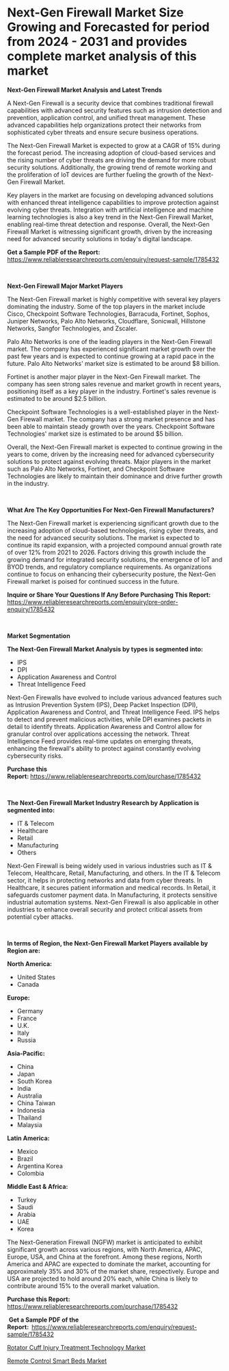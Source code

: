 <p><h1>Next-Gen Firewall Market Size Growing and Forecasted for period from 2024 - 2031 and provides complete market analysis of this market</h1></p><p><strong>Next-Gen Firewall Market Analysis and Latest Trends</strong></p>
<p><p>A Next-Gen Firewall is a security device that combines traditional firewall capabilities with advanced security features such as intrusion detection and prevention, application control, and unified threat management. These advanced capabilities help organizations protect their networks from sophisticated cyber threats and ensure secure business operations.</p><p>The Next-Gen Firewall Market is expected to grow at a CAGR of 15% during the forecast period. The increasing adoption of cloud-based services and the rising number of cyber threats are driving the demand for more robust security solutions. Additionally, the growing trend of remote working and the proliferation of IoT devices are further fueling the growth of the Next-Gen Firewall Market.</p><p>Key players in the market are focusing on developing advanced solutions with enhanced threat intelligence capabilities to improve protection against evolving cyber threats. Integration with artificial intelligence and machine learning technologies is also a key trend in the Next-Gen Firewall Market, enabling real-time threat detection and response. Overall, the Next-Gen Firewall Market is witnessing significant growth, driven by the increasing need for advanced security solutions in today's digital landscape.</p></p>
<p><strong>Get a Sample PDF of the Report:&nbsp;</strong> <a href="https://www.reliableresearchreports.com/enquiry/request-sample/1785432">https://www.reliableresearchreports.com/enquiry/request-sample/1785432</a></p>
<p>&nbsp;</p>
<p><strong>Next-Gen Firewall Major Market Players</strong></p>
<p><p>The Next-Gen Firewall market is highly competitive with several key players dominating the industry. Some of the top players in the market include Cisco, Checkpoint Software Technologies, Barracuda, Fortinet, Sophos, Juniper Networks, Palo Alto Networks, Cloudflare, Sonicwall, Hillstone Networks, Sangfor Technologies, and Zscaler.</p><p>Palo Alto Networks is one of the leading players in the Next-Gen Firewall market. The company has experienced significant market growth over the past few years and is expected to continue growing at a rapid pace in the future. Palo Alto Networks' market size is estimated to be around $8 billion.</p><p>Fortinet is another major player in the Next-Gen Firewall market. The company has seen strong sales revenue and market growth in recent years, positioning itself as a key player in the industry. Fortinet's sales revenue is estimated to be around $2.5 billion.</p><p>Checkpoint Software Technologies is a well-established player in the Next-Gen Firewall market. The company has a strong market presence and has been able to maintain steady growth over the years. Checkpoint Software Technologies' market size is estimated to be around $5 billion.</p><p>Overall, the Next-Gen Firewall market is expected to continue growing in the years to come, driven by the increasing need for advanced cybersecurity solutions to protect against evolving threats. Major players in the market such as Palo Alto Networks, Fortinet, and Checkpoint Software Technologies are likely to maintain their dominance and drive further growth in the industry.</p></p>
<p>&nbsp;</p>
<p><strong>What Are The Key Opportunities For Next-Gen Firewall Manufacturers?</strong></p>
<p><p>The Next-Gen Firewall market is experiencing significant growth due to the increasing adoption of cloud-based technologies, rising cyber threats, and the need for advanced security solutions. The market is expected to continue its rapid expansion, with a projected compound annual growth rate of over 12% from 2021 to 2026. Factors driving this growth include the growing demand for integrated security solutions, the emergence of IoT and BYOD trends, and regulatory compliance requirements. As organizations continue to focus on enhancing their cybersecurity posture, the Next-Gen Firewall market is poised for continued success in the future.</p></p>
<p><strong>Inquire or Share Your Questions If Any Before Purchasing This Report:</strong> <a href="https://www.reliableresearchreports.com/enquiry/pre-order-enquiry/1785432">https://www.reliableresearchreports.com/enquiry/pre-order-enquiry/1785432</a></p>
<p>&nbsp;</p>
<p><strong>Market Segmentation</strong></p>
<p><strong>The Next-Gen Firewall Market Analysis by types is segmented into:</strong></p>
<p><ul><li>IPS</li><li>DPI</li><li>Application Awareness and Control</li><li>Threat Intelligence Feed</li></ul></p>
<p><p>Next-Gen Firewalls have evolved to include various advanced features such as Intrusion Prevention System (IPS), Deep Packet Inspection (DPI), Application Awareness and Control, and Threat Intelligence Feed. IPS helps to detect and prevent malicious activities, while DPI examines packets in detail to identify threats. Application Awareness and Control allow for granular control over applications accessing the network. Threat Intelligence Feed provides real-time updates on emerging threats, enhancing the firewall's ability to protect against constantly evolving cybersecurity risks.</p></p>
<p><strong>Purchase this Report:&nbsp;</strong><a href="https://www.reliableresearchreports.com/purchase/1785432">https://www.reliableresearchreports.com/purchase/1785432</a></p>
<p>&nbsp;</p>
<p><strong>The Next-Gen Firewall Market Industry Research by Application is segmented into:</strong></p>
<p><ul><li>IT & Telecom</li><li>Healthcare</li><li>Retail</li><li>Manufacturing</li><li>Others</li></ul></p>
<p><p>Next-Gen Firewall is being widely used in various industries such as IT & Telecom, Healthcare, Retail, Manufacturing, and others. In the IT & Telecom sector, it helps in protecting networks and data from cyber threats. In Healthcare, it secures patient information and medical records. In Retail, it safeguards customer payment data. In Manufacturing, it protects sensitive industrial automation systems. Next-Gen Firewall is also applicable in other industries to enhance overall security and protect critical assets from potential cyber attacks.</p></p>
<p>&nbsp;</p>
<p><strong>In terms of Region, the Next-Gen Firewall Market Players available by Region are:</strong></p>
<p>
    <p> <strong> North America: </strong>
        <ul>
            <li>United States</li>
            <li>Canada</li>
        </ul>
        </p> 
    <p> <strong> Europe: </strong>
        <ul>
            <li>Germany</li>
            <li>France</li>
            <li>U.K.</li>
            <li>Italy</li>
            <li>Russia</li>
        </ul>
        </p> 
    <p> <strong> Asia-Pacific: </strong>
        <ul>
            <li>China</li>
            <li>Japan</li>
            <li>South Korea</li>
            <li>India</li>
            <li>Australia</li>
            <li>China Taiwan</li>
            <li>Indonesia</li>
            <li>Thailand</li>
            <li>Malaysia</li>
        </ul>
        </p> 
    <p> <strong> Latin America: </strong>
        <ul>
            <li>Mexico</li>
            <li>Brazil</li>
            <li>Argentina Korea</li>
            <li>Colombia</li>
        </ul>
        </p> 
    <p> <strong> Middle East & Africa: </strong>
        <ul>
            <li>Turkey</li>
            <li>Saudi</li>
            <li>Arabia</li>
            <li>UAE</li>
            <li>Korea</li>
        </ul>
    </p>
    </p>
<p><p>The Next-Generation Firewall (NGFW) market is anticipated to exhibit significant growth across various regions, with North America, APAC, Europe, USA, and China at the forefront. Among these regions, North America and APAC are expected to dominate the market, accounting for approximately 35% and 30% of the market share, respectively. Europe and USA are projected to hold around 20% each, while China is likely to contribute around 15% to the overall market valuation.</p></p>
<p><strong>Purchase this Report: </strong><a href="https://www.reliableresearchreports.com/purchase/1785432">https://www.reliableresearchreports.com/purchase/1785432</a></p>
<p>&nbsp;<strong>Get a Sample PDF of the Report:&nbsp;&nbsp;</strong><a href="https://www.reliableresearchreports.com/enquiry/request-sample/1785432">https://www.reliableresearchreports.com/enquiry/request-sample/1785432</a></p>
<p><strong></strong></p>
<p><p><a href="https://github.com/ruddyyedelwadw/Market-Research-Report-List-1/blob/main/rotator-cuff-injury-treatment-technology-market.md">Rotator Cuff Injury Treatment Technology Market</a></p><p><a href="https://github.com/jaidynmorantestelletmjzya/Market-Research-Report-List-1/blob/main/remote-control-smart-beds-market.md">Remote Control Smart Beds Market</a></p></p>